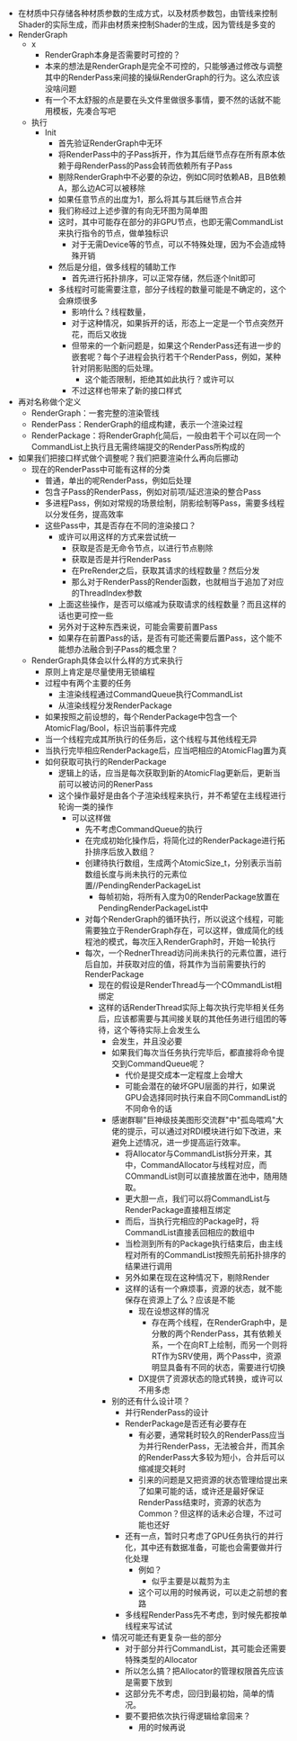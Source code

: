 * 在材质中只存储各种材质参数的生成方式，以及材质参数包，由管线来控制Shader的实际生成，而非由材质来控制Shader的生成，因为管线是多变的
* RenderGraph
    * x
        * RenderGraph本身是否需要时可控的？
        * 本来的想法是RenderGraph是完全不可控的，只能够通过修改与调整其中的RenderPass来间接的操纵RenderGraph的行为。这么浓应该没啥问题
        * 有一个不太舒服的点是要在头文件里做很多事情，要不然的话就不能用模板，先凑合写吧
    * 执行
        * Init
            * 首先验证RenderGraph中无环
            * 将RenderPass中的子Pass拆开，作为其后继节点存在所有原本依赖于母RenderPass的Pass会转而依赖所有子Pass
            * 剔除RenderGraph中不必要的杂边，例如C同时依赖AB，且B依赖A，那么边AC可以被移除
            * 如果任意节点的出度为1，那么将其与其后继节点合并
            * 我们称经过上述步骤的有向无环图为简单图
            * 这时，其中可能存在部分的非GPU节点，也即无需CommandList来执行指令的节点，做单独标识
                * 对于无需Device等的节点，可以不特殊处理，因为不会造成特殊开销
            * 然后是分组，做多线程的辅助工作
                * 首先进行拓扑排序，可以正常存储，然后逐个Init即可
            * 多线程时可能需要注意，部分子线程的数量可能是不确定的，这个会麻烦很多
                * 影响什么？线程数量，
                * 对于这种情况，如果拆开的话，形态上一定是一个节点突然开花，而后又收拢
                * 但带来的一个新问题是，如果这个RenderPass还有进一步的嵌套呢？每个子进程会执行若干个RenderPass，例如，某种针对阴影贴图的后处理。
                    * 这个能否限制，拒绝其如此执行？或许可以
                * 不过这样也带来了新的接口样式
* 再对名称做个定义
    * RenderGraph：一套完整的渲染管线
    * RenderPass：RenderGraph的组成构建，表示一个渲染过程
    * RenderPackage：将RenderGraph化简后，一般由若干个可以在同一个CommandList上执行且无需终端提交的RenderPass所构成的
* 如果我们把接口样式做个调整呢？我们把要渲染什么再向后挪动
    * 现在的RenderPass中可能有这样的分类
        * 普通，单出的呢RenderPass，例如后处理
        * 包含子Pass的RenderPass，例如对前项/延迟渲染的整合Pass
        * 多进程Pass，例如对常规的场景绘制，阴影绘制等Pass，需要多线程以分发任务，提高效率
        * 这些Pass中，其是否存在不同的渲染接口？
            * 或许可以用这样的方式来尝试统一
                * 获取是否是无命令节点，以进行节点剔除
                * 获取是否是并行RenderPass
                * 在PreRender之后，获取其请求的线程数量？然后分发
                * 那么对于RenderPass的Render函数，也就相当于追加了对应的ThreadIndex参数
            * 上面这些操作，是否可以缩减为获取请求的线程数量？而且这样的话也更可控一些
            * 另外对于这种东西来说，可能会需要前置Pass
            * 如果存在前置Pass的话，是否有可能还需要后置Pass，这个能不能想办法融合到子Pass的概念里？
    * RenderGraph具体会以什么样的方式来执行
        * 原则上肯定是尽量使用无锁编程
        * 过程中有两个主要的任务
            * 主渲染线程通过CommandQueue执行CommandList
            * 从渲染线程分发RenderPackage
        * 如果按照之前设想的，每个RenderPackage中包含一个AtomicFlag/Bool，标识当前事件完成
        * 当一个线程完成其所执行的任务后，这个线程与其他线程无异
        * 当执行完毕相应RenderPackage后，应当吧相应的AtomicFlag置为真
        * 如何获取可执行的RenderPackage
            * 逻辑上的话，应当是每次获取到新的AtomicFlag更新后，更新当前可以被访问的RenerPass
            * 这个操作最好是由各个子渲染线程来执行，并不希望在主线程进行轮询一类的操作
                * 可以这样做
                    * 先不考虑CommandQueue的执行
                    * 在完成初始化操作后，将简化过的RenderPackage进行拓扑排序后放入数组？
                    * 创建待执行数组，生成两个AtomicSize_t，分别表示当前数组长度与尚未执行的元素位置//PendingRenderPackageList
                        * 每帧初始，将所有入度为0的RenderPackage放置在PendingRenderPackageList中
                    * 对每个RenderGraph的循环执行，所以说这个线程，可能需要独立于RenderGraph存在，可以这样，做成简化的线程池的模式，每次压入RenderGraph时，开始一轮执行
                    * 每次，一个RednerThread访问尚未执行的元素位置，进行后自加，并获取对应的值，将其作为当前需要执行的RenderPackage
                        * 现在的假设是RenderThread与一个COmmandList相绑定
                        * 这样的话RenderThread实际上每次执行完毕相关任务后，应该都需要与其间接关联的其他任务进行组团的等待，这个等待实际上会发生么
                            * 会发生，并且没必要
                            * 如果我们每次当任务执行完毕后，都直接将命令提交到CommandQueue呢？
                                * 代价是提交成本一定程度上会增大
                                * 可能会潜在的破坏GPU层面的并行，如果说GPU会选择同时执行来自不同CommandList的不同命令的话
                            * 感谢群聊"巨神级技美图形交流群"中"孤岛喂鸡"大佬的提示，可以通过对RDI模块进行如下改进，来避免上述情况，进一步提高运行效率。
                                * 将Allocator与CommandList拆分开来，其中，CommandAllocator与线程对应，而COmmandList则可以直接放置在池中，随用随取。
                                * 更大胆一点，我们可以将CommandList与RenderPackage直接相互绑定
                                * 而后，当执行完相应的Package时，将CommandList直接丢回相应的数组中
                                * 当检测到所有的Package执行结束后，由主线程对所有的CommandList按照先前拓扑排序的结果进行调用
                                * 另外如果在现在这种情况下，剔除Render
                                * 这样的话有一个麻烦事，资源的状态，就不能保存在资源上了么？应该是不能
                                    * 现在设想这样的情况
                                        * 存在两个线程，在RenderGraph中，是分散的两个RenderPass，其有依赖关系，一个在向RT上绘制，而另一个则将RT作为SRV使用，两个Pass中，资源明显具备有不同的状态，需要进行切换
                                    * DX提供了资源状态的隐式转换，或许可以不用多虑
                            * 别的还有什么设计项？
                                * 并行RenderPass的设计
                                * RenderPackage是否还有必要存在
                                    * 有必要，通常耗时较久的RenderPass应当为并行RenderPass，无法被合并，而其余的RenderPass大多较为短小，合并后可以缩减提交耗时
                                    * 引来的问题是又把资源的状态管理给提出来了如果可能的话，或许还是最好保证RenderPass结束时，资源的状态为Common？但这样的话未必合理，不过可能也还好
                                * 还有一点，暂时只考虑了GPU任务执行的并行化，其中还有数据准备，可能也会需要做并行化处理
                                    * 例如？
                                        * 似乎主要是以裁剪为主
                                    * 这个可以用的时候再说，可以走之前想的套路
                                * 多线程RenderPass先不考虑，到时候先都按单线程来写试试
                            * 情况可能还有更复杂一些的部分
                                * 对于部分并行CommandList，其可能会还需要特殊类型的Allocator
                                * 所以怎么搞？把Allocator的管理权限首先应该是需要下放到
                                * 这部分先不考虑，回归到最初始，简单的情况。
                                * 要不要把依次执行得逻辑给拿回来？
                                    * 用的时候再说